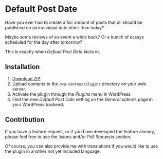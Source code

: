 # Default Post Date

Have you ever had to create a fair amount of posts that all should be published on an individual date other than today?

Maybe some reviews of an event a while back? Or a bunch of essays scheduled for the day after tomorrow?

This is exactly when _Default Post Date_ kicks in.

## Installation

1. [Download ZIP](https://github.com/tfrommen/default-post-date/archive/master.zip).
1. Upload contents to the `/wp-content/plugins` directory on your web server.
1. Activate the plugin through the _Plugins_ menu in WordPress.
1. Find the new _Default Post Date_ setting on the _General_ options page in your WordPress backend.

## Contribution

If you have a feature request, or if you have developed the feature already, please feel free to use the Issues and/or Pull Requests section.

Of course, you can also provide me with translations if you would like to use the plugin in another not yet included language.
